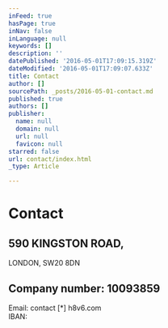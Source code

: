 ```yaml
---
inFeed: true
hasPage: true
inNav: false
inLanguage: null
keywords: []
description: ''
datePublished: '2016-05-01T17:09:15.319Z'
dateModified: '2016-05-01T17:09:07.633Z'
title: Contact
author: []
sourcePath: _posts/2016-05-01-contact.md
published: true
authors: []
publisher:
  name: null
  domain: null
  url: null
  favicon: null
starred: false
url: contact/index.html
_type: Article

---
```

# Contact

## 590 KINGSTON ROAD,   
LONDON, SW20 8DN

## Company number: 10093859  
Email: contact \[\*\] h8v6.com  
IBAN: